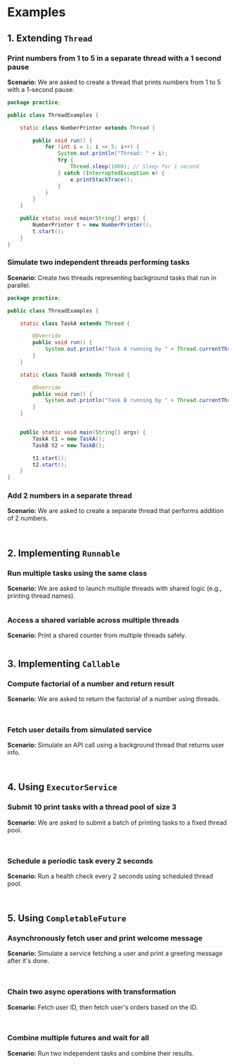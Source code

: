 # Examples

## 1. Extending `Thread`&#x20;

### Print numbers from 1 to 5 in a separate thread with a 1 second pause

**Scenario:** We are asked to create a thread that prints numbers from 1 to 5 with a 1-second pause.

```java
package practice;

public class ThreadExamples {

    static class NumberPrinter extends Thread {

        public void run() {
            for (int i = 1; i <= 5; i++) {
                System.out.println("Thread: " + i);
                try {
                    Thread.sleep(1000); // Sleep for 1 second
                } catch (InterruptedException e) {
                    e.printStackTrace();
                }
            }
        }
    }

    public static void main(String[] args) {
        NumberPrinter t = new NumberPrinter();
        t.start();
    }
}
```

### **Simulate two independent threads performing tasks**

**Scenario:** Create two threads representing background tasks that run in parallel.

```java
package practice;

public class ThreadExamples {

    static class TaskA extends Thread {

        @Override
        public void run() {
            System.out.println("Task A running by " + Thread.currentThread().getName());
        }
    }

    static class TaskB extends Thread {

        @Override
        public void run() {
            System.out.println("Task B running by " + Thread.currentThread().getName());
        }
    }


    public static void main(String[] args) {
        TaskA t1 = new TaskA();
        TaskB t2 = new TaskB();

        t1.start();
        t2.start();
    }
}
```

### Add 2 numbers in a separate thread

**Scenario:** We are asked to create a separate thread that performs addition of 2 numbers.

```java
    
```

## 2. Implementing `Runnable`&#x20;

### **Run multiple tasks using the same class**

**Scenario:** We are asked to launch multiple threads with shared logic (e.g., printing thread names).

```
```

### **Access a shared variable across multiple threads**

**Scenario:** Print a shared counter from multiple threads safely.

```
```

## 3. Implementing `Callable`&#x20;

### **Compute factorial of a number and return result**

**Scenario:** We are asked to return the factorial of a number using threads.

```java
    
```

### **Fetch user details from simulated service**

**Scenario:** Simulate an API call using a background thread that returns user info.

```java
    
```



## 4. Using `ExecutorService`&#x20;

### **Submit 10 print tasks with a thread pool of size 3**

**Scenario:** We are asked to submit a batch of printing tasks to a fixed thread pool.

```java
    
```

### **Schedule a periodic task every 2 seconds**

**Scenario:** Run a health check every 2 seconds using scheduled thread pool.

```java
    
```



## 5. Using `CompletableFuture`&#x20;

### **Asynchronously fetch user and print welcome message**

**Scenario:** Simulate a service fetching a user and print a greeting message after it's done.

```java
    
```

### **Chain two async operations with transformation**

**Scenario:** Fetch user ID, then fetch user's orders based on the ID.

```java
    
```

### **Combine multiple futures and wait for all**

**Scenario:** Run two independent tasks and combine their results.

```java
```
